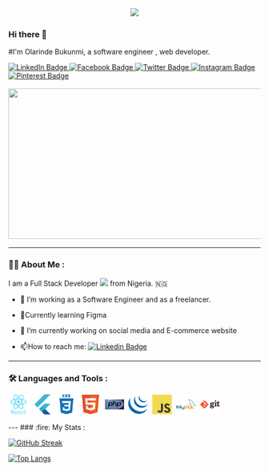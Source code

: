 <div id="header" align="center">
  <img src="https://media.giphy.com/media/RbDKaczqWovIugyJmW/giphy.gif" width="100"/>
</div>

### Hi there 👋
#I'm Olarinde Bukunmi, a software engineer , web developer.

<div id="badges">
  <a href="https://www.linkedin.com/in/bukunmi-olarinde-194b0b207">
    <img src="https://img.shields.io/badge/LinkedIn-blue?style=for-the-badge&logo=linkedin&logoColor=white" alt="LinkedIn Badge"/>
  </a>
  <a href="https://mobile.facebook.com/bukunmi.olarinde.9">
    <img src="https://img.shields.io/badge/Facebook-white?style=for-the-badge&logo=facebook&logoColor=blue" alt="Facebook Badge"/>
  </a>
  <a href="https://www.twitter.com/bukunmiiie">
    <img src="https://img.shields.io/badge/Twitter-blue?style=for-the-badge&logo=twitter&logoColor=white" alt="Twitter Badge"/>
  </a>
   <a href="https://www.Instagram.com/bukunmiiie">
    <img src="https://img.shields.io/badge/Instagram-blue?style=for-the-badge&logo=instagram&logoColor=black" alt="Instagram Badge"/>
  </a>
   <a href="https://www.pinterest.com/bukunmiiie">
    <img src="https://img.shields.io/badge/Pinterest-red?style=for-the-badge&logo=pinterest&logoColor=white" alt="Pinterest Badge"/>
  </a>
</div>

<img src="https://komarev.com/ghpvc/?username=Bukunmi-sketch&style=flat-square&color=blue" alt=""/>

<div align="center">
  <img src="https://media.giphy.com/media/ZVik7pBtu9dNS/giphy.gif" width="600" height="300"/>
</div>

---

### :man_technologist: About Me :
I am a Full Stack Developer <img src="https://media.giphy.com/media/WUlplcMpOCEmTGBtBW/giphy.gif" width="30"> from Nigeria. 🇳🇬
- :telescope: I’m working as a Software Engineer and as a freelancer.

- :seedling:Currently learning Figma

- 🔭 I’m currently working on social media and E-commerce website

- :mailbox:How to reach me: [![Linkedin Badge](https://img.shields.io/badge/-bukunmi-sketch-gold?style=flat&logo=Whatsapp&logoColor=white)](https://www.linkedin.com/in/bukunmi-olarinde-194b0b207)

---

### :hammer_and_wrench: Languages and Tools :

<div>
  
  <img src="https://github.com/devicons/devicon/blob/master/icons/react/react-original-wordmark.svg" title="React" alt="React" width="40" height="40"/>&nbsp;
  <img src="https://github.com/devicons/devicon/blob/master/icons/flutter/flutter-original.svg" title="Flutter" alt="Flutter" width="40" height="40"/>&nbsp;
  <img src="https://github.com/devicons/devicon/blob/master/icons/css3/css3-plain-wordmark.svg"  title="CSS3" alt="CSS" width="40" height="40"/>&nbsp;
  <img src="https://github.com/devicons/devicon/blob/master/icons/html5/html5-original.svg" title="HTML5" alt="HTML" width="40" height="40"/>&nbsp;
   <img src="https://github.com/devicons/devicon/blob/master/icons/php/php-original.svg" title="php" alt="php" width="40" height="40"/>&nbsp;
   <img src="https://github.com/devicons/devicon/blob/master/icons/jquery/jquery-original.svg" title="jquery" alt="jquery" width="40" height="40"/>&nbsp;
  <img src="https://github.com/devicons/devicon/blob/master/icons/javascript/javascript-original.svg" title="JavaScript" alt="JavaScript" width="40" height="40"/>&nbsp;
  <img src="https://github.com/devicons/devicon/blob/master/icons/mysql/mysql-original-wordmark.svg" title="MySQL"  alt="MySQL" width="40" height="40"/>&nbsp;
 <img src="https://github.com/devicons/devicon/blob/master/icons/git/git-original-wordmark.svg" title="Git" alt="Git" width="40" height="40"/>
</div>
---
### :fire: My Stats :

[![GitHub Streak](http://github-readme-streak-stats.herokuapp.com?user=Bukunmi-sketch&theme=dark&background=000000)](https://git.io/streak-stats)

[![Top Langs](https://github-readme-stats.vercel.app/api/top-langs/?username=Bukunmi-sketch&layout=compact&theme=vision-friendly-dark)](https://github.com/anuraghazra/github-readme-stats)


<!--
**Bukunmi-sketch/Bukunmi-sketch** is a ✨ _special_ ✨ repository because its `README.md` (this file) appears on your GitHub profile.

Here are some ideas to get you started:

- 🔭 I’m currently working on ...
- 🌱 I’m currently learning ...
- 👯 I’m looking to collaborate on ...
- 🤔 I’m looking for help with ...
- 💬 Ask me about ...
- 📫 How to reach me: ... 
- 😄 Pronouns: ...
- ⚡ Fun fact: ...
-->
